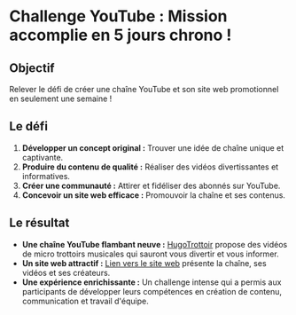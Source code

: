 # Challenge YouTube : Mission accomplie en 5 jours chrono !

## Objectif
Relever le défi de créer une chaîne YouTube et son site web promotionnel en seulement une semaine !

## Le défi
1. **Développer un concept original :** Trouver une idée de chaîne unique et captivante.
2. **Produire du contenu de qualité :** Réaliser des vidéos divertissantes et informatives.
3. **Créer une communauté :** Attirer et fidéliser des abonnés sur YouTube.
4. **Concevoir un site web efficace :** Promouvoir la chaîne et ses contenus.

## Le résultat
- **Une chaîne YouTube flambant neuve :** [HugoTrottoir](https://www.youtube.com/@Hugotrottoir) propose des vidéos de micro trottoirs musicales qui sauront vous divertir et vous informer.
- **Un site web attractif :** [Lien vers le site web](https://tatane9360.github.io/projet_youtube_vfinal/) présente la chaîne, ses vidéos et ses créateurs.
- **Une expérience enrichissante :** Un challenge intense qui a permis aux participants de développer leurs compétences en création de contenu, communication et travail d'équipe.
